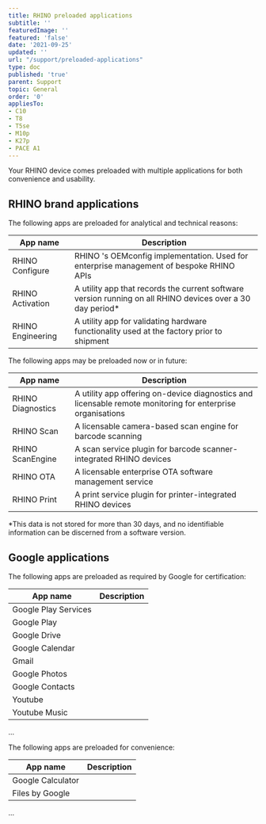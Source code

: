 ```yaml
---
title: RHINO preloaded applications
subtitle: ''
featuredImage: ''
featured: 'false'
date: '2021-09-25'
updated: ''
url: "/support/preloaded-applications"
type: doc
published: 'true'
parent: Support
topic: General
order: '0'
appliesTo:
- C10
- T8
- T5se
- M10p
- K27p
- PACE A1
---
```


Your RHINO device comes preloaded with multiple applications for both convenience and usability.

## RHINO brand applications
The following apps are preloaded for analytical and technical reasons:

| App name | Description |
|--|--|
| RHINO Configure | RHINO 's OEMconfig implementation. Used for enterprise management of bespoke RHINO APIs |
| RHINO Activation | A utility app that records the current software version running on all RHINO devices over a 30 day period* |
| RHINO Engineering | A utility app for validating hardware functionality used at the factory prior to shipment |

The following apps may be preloaded now or in future:

| App name | Description |
|--|--|
| RHINO Diagnostics | A utility app offering on-device diagnostics and licensable remote monitoring for enterprise organisations |
| RHINO Scan | A licensable camera-based scan engine for barcode scanning |
| RHINO ScanEngine | A scan service plugin for barcode scanner-integrated RHINO devices |
| RHINO OTA | A licensable enterprise OTA software management service |
| RHINO Print | A print service plugin for printer-integrated RHINO devices |

*This data is not stored for more than 30 days, and no identifiable information can be discerned from a software version.

## Google applications
The following apps are preloaded as required by Google for certification:

| App name | Description |
|--|--|
| Google Play Services | |
| Google Play | |
| Google Drive | |
| Google Calendar | |
| Gmail | |
| Google Photos | |
| Google Contacts | |
| Youtube | |
| Youtube Music | |
...

The following apps are preloaded for convenience:

| App name | Description |
|--|--|
| Google Calculator | |
| Files by Google | |
...
